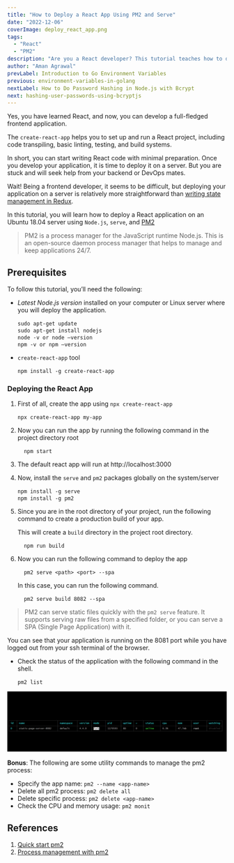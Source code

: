 ```yaml
---
title: "How to Deploy a React App Using PM2 and Serve"
date: "2022-12-06"
coverImage: deploy_react_app.png
tags:
  - "React"
  - "PM2"
description: "Are you a React developer? This tutorial teaches how to deploy your React apps with pm2 and serve."
author: "Aman Agrawal"
prevLabel: Introduction to Go Environment Variables
previous: environment-variables-in-golang
nextLabel: How to Do Password Hashing in Node.js with Bcrypt
next: hashing-user-passwords-using-bcryptjs
---
```


Yes, you have learned React, and now, you can develop a full-fledged frontend application.

The `create-react-app` helps you to set up and run a React project, including code transpiling, basic linting, testing, and build systems.

In short, you can start writing React code with minimal preparation. Once you develop your application, it is time to deploy it on a server. But you are stuck and will seek help from your backend or DevOps mates.

Wait! Being a frontend developer, it seems to be difficult, but deploying your application on a server is relatively more straightforward than [writing state management in Redux](https://redux.js.org/tutorials/fundamentals/part-3-state-actions-reducers).

In this tutorial, you will learn how to deploy a React application on an Ubuntu 18.04 server using `Node.js`, `serve`, and [PM2](https://pm2.keymetrics.io/docs/usage/pm2-doc-single-page/)


> PM2 is a process manager for the JavaScript runtime Node.js. This is an open-source daemon process manager that helps to manage and keep applications 24/7.


## Prerequisites

To follow this tutorial, you’ll need the following:

  * *Latest Node.js version* installed on your computer or Linux server where you will deploy the application. 

      ```
      sudo apt-get update
      sudo apt-get install nodejs
      node -v or node –version
      npm -v or npm –version
      ```
  - `create-react-app` tool 

      ```
      npm install -g create-react-app
      ```
### Deploying the React App

  1. First of all, create the app using `npx create-react-app`
      ```
      npx create-react-app my-app
      ```

  2. Now you can run the app by running the following command in the project directory root
      ```
        npm start
      ```
  3. The default react app will run at http://localhost:3000

  4. Now, install the `serve` and `pm2` packages globally on the system/server 

      ```
      npm install -g serve
      npm install -g pm2
      ```

  5. Since you are in the root directory of your project, run the following command to create a production build of your app.
  
      This will create a `build` directory in the project root directory.
      ```
        npm run build
      ```

  6. Now you can run the following command to deploy the app  

      ```
        pm2 serve <path> <port> --spa
      ```
      
      In this case, you can run the following command.

      ```
        pm2 serve build 8082 --spa 
      ```

> PM2 can serve static files quickly with the `pm2 serve` feature. It supports serving raw files from a specified folder, or you can serve a SPA (Single Page Application) with it.

You can see that your application is running on the 8081 port while you have logged out from your ssh terminal of the browser. 

- Check the status of the application with the following command in the shell. 

  ```
  pm2 list
  ```

![pm2 List](pm2list.png)


**Bonus**: The following are some utility commands to manage the pm2 process:

- Specify the app name: `pm2 --name <app-name>`
- Delete all pm2 process:  `pm2 delete all`
- Delete specific process: `pm2 delete <app-name>`
- Check the CPU and memory usage: `pm2 monit`

## References

1. [Quick start pm2 ](https://pm2.keymetrics.io/docs/usage/quick-start/)
2. [Process management with pm2](https://pm2.keymetrics.io/docs/usage/process-management/)
